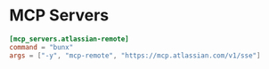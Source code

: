 # MCP Servers

```toml
[mcp_servers.atlassian-remote]
command = "bunx"
args = ["-y", "mcp-remote", "https://mcp.atlassian.com/v1/sse"]
```
